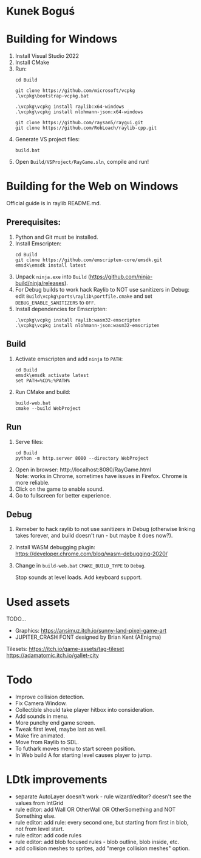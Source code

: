# Kunek Boguś

# Building for Windows

1. Install Visual Studio 2022
2. Install CMake
3. Run:
    ```
    cd Build

    git clone https://github.com/microsoft/vcpkg
    .\vcpkg\bootstrap-vcpkg.bat
   
    .\vcpkg\vcpkg install raylib:x64-windows
    .\vcpkg\vcpkg install nlohmann-json:x64-windows

    git clone https://github.com/raysan5/raygui.git
    git clone https://github.com/RobLoach/raylib-cpp.git
    ```
4. Generate VS project files:
   ```
   build.bat
   ```
5. Open `Build/VSProject/RayGame.sln`, compile and run!


# Building for the Web on Windows

Official guide is in raylib README.md.

## Prerequisites:

1. Python and Git must be installed.
2. Install Emscripten:
   ```
   cd Build
   git clone https://github.com/emscripten-core/emsdk.git
   emsdk\emsdk install latest
   ```
3. Unpack `ninja.exe` into `Build` (https://github.com/ninja-build/ninja/releases).
4. For Debug builds to work hack Raylib to NOT use sanitizers in Debug:  
   edit `Build\vcpkg\ports\raylib\portfile.cmake` and set `DEBUG_ENABLE_SANITIZERS` to `OFF`.
3. Install dependencies for Emscripten:
   ```
   .\vcpkg\vcpkg install raylib:wasm32-emscripten
   .\vcpkg\vcpkg install nlohmann-json:wasm32-emscripten
   ```

## Build

1. Activate emscripten and add `ninja` to `PATH`:
   ```
   cd Build
   emsdk\emsdk activate latest
   set PATH=%CD%;%PATH%
   ```
2. Run CMake and build:
   ```
   build-web.bat
   cmake --build WebProject
   ```
   
## Run

1. Serve files:
    ```
    cd Build
    python -m http.server 8080 --directory WebProject
    ```
2. Open in browser: http://localhost:8080/RayGame.html  
   Note: works in Chrome, sometimes have issues in Firefox. Chrome is more reliable.
3. Click on the game to enable sound.
4. Go to fullscreen for better experience.


## Debug

1. Remeber to hack raylib to not use sanitizers in Debug (otherwise linking takes forever, and build doesn't run - but maybe it does now?).
2. Install WASM debugging plugin: https://developer.chrome.com/blog/wasm-debugging-2020/
3. Change in `build-web.bat` `CMAKE_BUILD_TYPE` to `Debug`.
   
   Stop sounds at level loads.
   Add keyboard support.
   

# Used assets

TODO...

- Graphics: https://ansimuz.itch.io/sunny-land-pixel-game-art
- JUPITER_CRASH FONT designed by Brian Kent (AEnigma)

Tilesets:
https://itch.io/game-assets/tag-tileset
https://adamatomic.itch.io/gallet-city


# Todo

- Improve collision detection.
- Fix Camera Window.
- Collectible should take player hitbox into consideration.
- Add sounds in menu.
- More punchy end game screen.
- Tweak first level, maybe last as well.
- Make fire animated.
- Move from Raylib to SDL.
- To futhark moves menu to start screen position.
- In Web build A for starting level causes player to jump.

# LDtk improvements

- separate AutoLayer doesn't work - rule wizard/editor? doesn't see the values from IntGrid
- rule editor: add Wall OR OtherWall OR OtherSomething and NOT Something else.
- rule editor: add rule: every second one, but starting from first in blob, not from level start.
- rule editor: add code rules
- rule editor: add blob focused rules - blob outline, blob inside, etc.
- add collision meshes to sprites, add "merge collision meshes" option.
